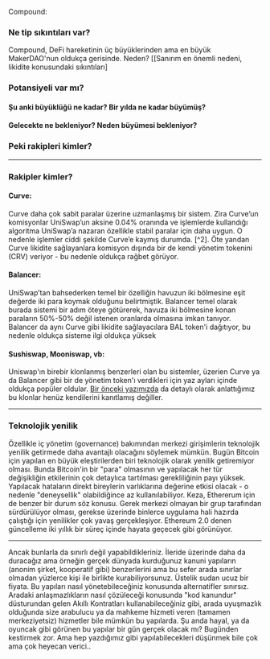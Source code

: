 Compound: 

### Ne tip sıkıntıları var?

Compound, DeFi hareketinin üç büyüklerinden ama en büyük MakerDAO'nun oldukça gerisinde. Neden? [[Sanırım en önemli nedeni, likidite konusundaki sıkıntıları]

### Potansiyeli var mı?

#### Şu anki büyüklüğü ne kadar? Bir yılda ne kadar büyümüş?

#### Gelecekte ne bekleniyor? Neden büyümesi bekleniyor?


### Peki rakipleri kimler?


---


### Rakipler kimler? 

#### Curve: 
Curve daha çok sabit paralar üzerine uzmanlaşmış bir sistem. Zira Curve’un komisyonlar UniSwap’un aksine 0.04% oranında ve işlemlerde kullandığı algoritma UniSwap’a nazaran özellikle stabil paralar için daha uygun. O nedenle işlemler ciddi şekilde Curve’e kaymış durumda. [^2]. Öte yandan Curve likidite sağlayanlara komisyon dışında bir de kendi yönetim tokenini (CRV) veriyor - bu nedenle oldukça rağbet görüyor. 

#### Balancer: 
UniSwap’tan bahsederken temel bir özelliğin havuzun iki bölmesine eşit değerde iki para koymak olduğunu belirtmiştik. Balancer temel olarak burada sistemi bir adım öteye götürerek, havuza iki bölmesine konan paraların 50%-50% değil istenen oranlarda olmasına imkan tanıyor. Balancer da aynı Curve gibi likidite sağlayacılara BAL token'i dağıtıyor, bu nedenle oldukça sisteme ilgi oldukça yüksek

#### Sushiswap, Mooniswap, vb:
Uniswap'ın birebir klonlanmış benzerleri olan bu sistemler, üzerien Curve ya da Balancer gibi bir de yönetim token'ı verdikleri için yaz ayları içinde oldukça popüler oldular. [Bir önceki yazımızda](https://turansert.com/genel/2020/09/08/defi-cok-mu-hizli-gidiyor.html) da detaylı olarak anlattığımız bu klonlar henüz kendilerini kanıtlamış değiller.



----


### Teknolojik yenilik
Özellikle iç yönetim (governance) bakımından merkezi girişimlerin teknolojik yenilik getirmede daha avantajlı olacağını söylemek mümkün. Bugün Bitcoin için yapılan en büyük eleştirilerden biri teknolojik olarak yenilik getiremiyor olması. Bunda Bitcoin'in bir "para" olmasının ve yapılacak her tür değişikliğin etkilerinin çok detaylıca tartılması gerekliliğinin payı yüksek. Yapılacak hataların direkt bireylerin varlıklarına değerine etkisi olacak - o nedenle "deneysellik" olabildiğince az kullanılabiliyor.  Keza, Ethererum için de benzer bir durum söz konusu. Gerek merkezi olmayan bir grup tarafından sürdürülüyor olması, gerekse üzerinde binlerce uygulama hali hazırda çalıştığı için yenilikler çok yavaş gerçekleşiyor. Ethereum 2.0 denen güncelleme iki yıllık bir süreç içinde hayata geçecek gibi görünüyor. 


---


Ancak bunlarla da sınırlı değil yapabildikleriniz. İleride üzerinde daha da duracağız ama örneğin gerçek dünyada kurduğunuz kanuni yapıların (anonim şirket, kooperatif gibi) benzerlerini ama bu sefer arada sınırlar olmadan yüzlerce kişi ile birlikte kurabiliyorsunuz. Üstelik sudan ucuz bir fiyata. Bu yapıları nasıl yönetebileceğiniz konusunda alternatifler sınırsız. Aradaki anlaşmazlıkların nasıl çözüleceği konusunda "kod kanundur" düsturundan gelen Akıllı Kontratları kullanabileceğiniz gibi, arada uyuşmazlık olduğunda size arabulucu ya da mahkeme hizmeti veren (tamamen merkeziyetsiz) hizmetler bile mümkün bu yapılarda. 
Şu anda hayal, ya da oyuncak gibi görünen bu yapılar bir gün gerçek olacak mı? Bugünden kestirmek zor. Ama hep yazdığımız gibi yapılabilecekleri düşünmek bile çok ama çok heyecan verici.. 
